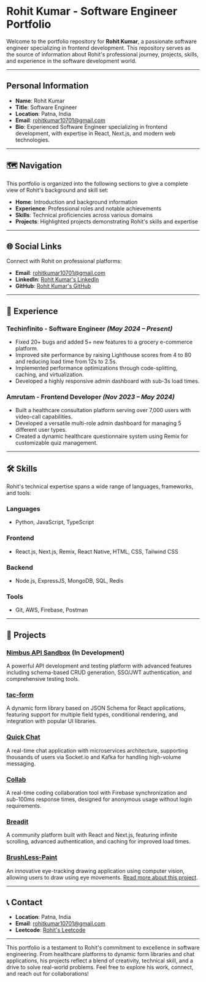 # Rohit Kumar - Software Engineer Portfolio

Welcome to the portfolio repository for **Rohit Kumar**, a passionate software engineer specializing in frontend development. This repository serves as the source of information about Rohit's professional journey, projects, skills, and experience in the software development world.

---

## Personal Information

- **Name**: Rohit Kumar
- **Title**: Software Engineer
- **Location**: Patna, India
- **Email**: [rohitkumar10701@gmail.com](mailto:rohitkumar10701@gmail.com)
- **Bio**: Experienced Software Engineer specializing in frontend development, with expertise in React, Next.js, and modern web technologies.

---

## 🗺️ Navigation

This portfolio is organized into the following sections to give a complete view of Rohit's background and skill set:

- **Home**: Introduction and background information
- **Experience**: Professional roles and notable achievements
- **Skills**: Technical proficiencies across various domains
- **Projects**: Highlighted projects demonstrating Rohit's skills and expertise

---

## 🌐 Social Links

Connect with Rohit on professional platforms:

- **Email**: [rohitkumar10701@gmail.com](mailto:rohitkumar10701@gmail.com)
- **LinkedIn**: [Rohit Kumar's LinkedIn](https://www.linkedin.com/in/rohit-kumar-249110212/)
- **GitHub**: [Rohit Kumar's GitHub](https://github.com/rohit10701)

---

## 💼 Experience

### Techinfinito - Software Engineer _(May 2024 – Present)_

- Fixed 20+ bugs and added 5+ new features to a grocery e-commerce platform.
- Improved site performance by raising Lighthouse scores from 4 to 80 and reducing load time from 12s to 2.5s.
- Implemented performance optimizations through code-splitting, caching, and virtualization.
- Developed a highly responsive admin dashboard with sub-3s load times.

### Amrutam - Frontend Developer _(Nov 2023 – May 2024)_

- Built a healthcare consultation platform serving over 7,000 users with video-call capabilities.
- Developed a versatile multi-role admin dashboard for managing 5 different user types.
- Created a dynamic healthcare questionnaire system using Remix for customizable quiz management.

---

## 🛠️ Skills

Rohit's technical expertise spans a wide range of languages, frameworks, and tools:

### Languages
- Python, JavaScript, TypeScript

### Frontend
- React.js, Next.js, Remix, React Native, HTML, CSS, Tailwind CSS

### Backend
- Node.js, ExpressJS, MongoDB, SQL, Redis

### Tools
- Git, AWS, Firebase, Postman

---

## 🚀 Projects

### [Nimbus API Sandbox](https://github.com/Rohit10701/nimbus) (In Development)
A powerful API development and testing platform with advanced features including schema-based CRUD generation, SSO/JWT authentication, and comprehensive testing tools.

### [tac-form](https://www.npmjs.com/package/tac-form)
A dynamic form library based on JSON Schema for React applications, featuring support for multiple field types, conditional rendering, and integration with popular UI libraries.

### [Quick Chat](https://github.com/Rohit10701/quick-chat/tree/config)
A real-time chat application with microservices architecture, supporting thousands of users via Socket.io and Kafka for handling high-volume messaging.

### [Collab](https://admirable-macaron-282c5d.netlify.app/)
A real-time coding collaboration tool with Firebase synchronization and sub-100ms response times, designed for anonymous usage without login requirements.

### [Breadit](https://github.com/Rohit10701/breadit)
A community platform built with React and Next.js, featuring infinite scrolling, advanced authentication, and caching for improved load times.

### [BrushLess-Paint](https://github.com/Rohit10701/BrushLess-Paint)
An innovative eye-tracking drawing application using computer vision, allowing users to draw using eye movements. [Read more about this project](https://medium.com/@Rk10701/application-that-can-draw-with-eyes-84956179cdea).

---

## 📞 Contact

- **Location**: Patna, India
- **Email**: [rohitkumar10701@gmail.com](mailto:rohitkumar10701@gmail.com)
- **Leetcode**: [Rohit's Leetcode](https://leetcode.com/u/taco-man/)

---

This portfolio is a testament to Rohit's commitment to excellence in software engineering. From healthcare platforms to dynamic form libraries and chat applications, his projects reflect a blend of creativity, technical skill, and a drive to solve real-world problems. Feel free to explore his work, connect, and reach out for collaborations!
